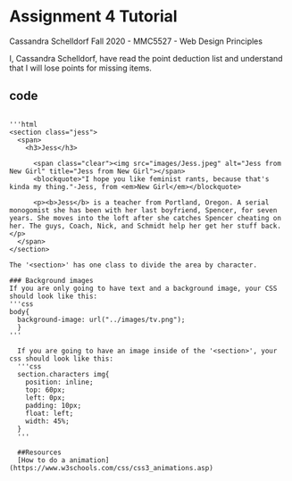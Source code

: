 # Assignment 4 Tutorial
Cassandra Schelldorf
Fall 2020 - MMC5527 - Web Design Principles

I, Cassandra Schelldorf, have read the point deduction list and understand that I will lose points for missing items. 

## code

```In order for this to work correctly, please make sure you create a section as follows:

'''html
<section class="jess">
  <span>
    <h3>Jess</h3>

      <span class="clear"><img src="images/Jess.jpeg" alt="Jess from New Girl" title="Jess from New Girl"></span>
      <blockquote>"I hope you like feminist rants, because that's kinda my thing."-Jess, from <em>New Girl</em></blockquote>

      <p><b>Jess</b> is a teacher from Portland, Oregon. A serial monogomist she has been with her last boyfriend, Spencer, for seven years. She moves into the loft after she catches Spencer cheating on her. The guys, Coach, Nick, and Schmidt help her get her stuff back. </p>
  </span>
</section>

The '<section>' has one class to divide the area by character.

### Background images
If you are only going to have text and a background image, your CSS should look like this:
'''css
body{
  background-image: url("../images/tv.png");
  }
'''

  If you are going to have an image inside of the '<section>', your css should look like this:
  '''css
  section.characters img{
    position: inline;
    top: 60px;
    left: 0px;
    padding: 10px;
    float: left;
    width: 45%;
  }
  '''

  ##Resources
  [How to do a animation](https://www.w3schools.com/css/css3_animations.asp)

